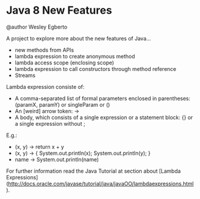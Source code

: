 # Java 8 New Features
@author Wesley Egberto

A project to explore more about the new features of Java...

- new methods from APIs
- lambda expression to create anonymous method
- lambda access scope (enclosing scope)
- lambda expression to call constructors through method reference
- Streams


Lambda expression consiste of: 

- A comma-separated list of formal parameters enclosed in parentheses: (paramX, paramY) or singleParam or ()
- An [weird] arrow token: ->
- A body, which consists of a single expression or a statement block: {} or a single expression without ;

E.g.:

- (x, y) -> return x + y
- (x, y) -> { System.out.println(x); System.out.println(y); }
- name -> System.out.println(name)


For further information read the Java Tutorial at section about [Lambda Expressions] (http://docs.oracle.com/javase/tutorial/java/javaOO/lambdaexpressions.html).

